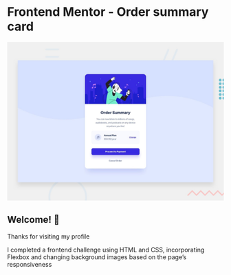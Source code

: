 # Frontend Mentor - Order summary card

![Design preview for the Order summary card coding challenge](./design/desktop-preview.jpg)

## Welcome! 👋

Thanks for visiting my profile

I completed a frontend challenge using HTML and CSS, incorporating Flexbox and changing background images based on the page’s responsiveness